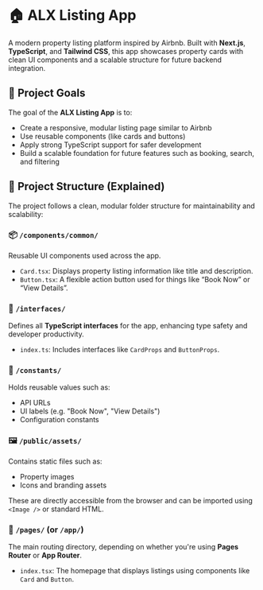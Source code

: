 # 🏠 ALX Listing App

A modern property listing platform inspired by Airbnb. Built with **Next.js**, **TypeScript**, and **Tailwind CSS**, this app showcases property cards with clean UI components and a scalable structure for future backend integration.


## 🚀 Project Goals

The goal of the **ALX Listing App** is to:

- Create a responsive, modular listing page similar to Airbnb
- Use reusable components (like cards and buttons)
- Apply strong TypeScript support for safer development
- Build a scalable foundation for future features such as booking, search, and filtering



## 📁 Project Structure (Explained)

The project follows a clean, modular folder structure for maintainability and scalability:

### 📦 `/components/common/`
Reusable UI components used across the app.

- `Card.tsx`: Displays property listing information like title and description.
- `Button.tsx`: A flexible action button used for things like “Book Now” or “View Details”.

### 📄 `/interfaces/`
Defines all **TypeScript interfaces** for the app, enhancing type safety and developer productivity.

- `index.ts`: Includes interfaces like `CardProps` and `ButtonProps`.

### 📌 `/constants/`
Holds reusable values such as:

- API URLs
- UI labels (e.g. "Book Now", "View Details")
- Configuration constants

### 🖼 `/public/assets/`
Contains static files such as:

- Property images
- Icons and branding assets

These are directly accessible from the browser and can be imported using `<Image />` or standard HTML.

### 📂 `/pages/` (or `/app/`)
The main routing directory, depending on whether you're using **Pages Router** or **App Router**.

- `index.tsx`: The homepage that displays listings using components like `Card` and `Button`.
